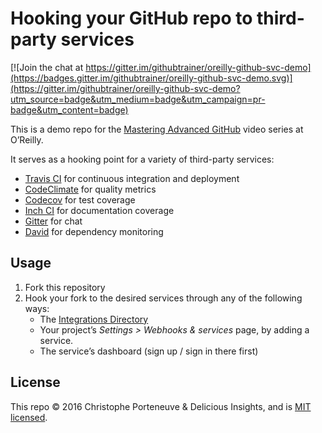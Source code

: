 Hooking your GitHub repo to third-party services
================================================

[![Join the chat at https://gitter.im/githubtrainer/oreilly-github-svc-demo](https://badges.gitter.im/githubtrainer/oreilly-github-svc-demo.svg)](https://gitter.im/githubtrainer/oreilly-github-svc-demo?utm_source=badge&utm_medium=badge&utm_campaign=pr-badge&utm_content=badge)

This is a demo repo for the [Mastering Advanced GitHub](#FIXME) video series at O’Reilly.

It serves as a hooking point for a variety of third-party services:

  * [Travis CI](https://travis-ci.org/) for continuous integration and deployment
  * [CodeClimate](https://codeclimate.com/) for quality metrics
  * [Codecov](https://codecov.io/) for test coverage
  * [Inch CI](https://inch-ci.org/) for documentation coverage
  * [Gitter](https://gitter.im/) for chat
  * [David](http://david-dm.org/) for dependency monitoring

Usage
-----

  1. Fork this repository
  2. Hook your fork to the desired services through any of the following ways:
     - The [Integrations Directory](https://github.com/integrations/feature/code)
     - Your project’s *Settings > Webhooks & services* page, by adding a service.
     - The service’s dashboard (sign up / sign in there first)

License
-------

This repo © 2016 Christophe Porteneuve & Delicious Insights, and is [MIT licensed](/LICENSE).

